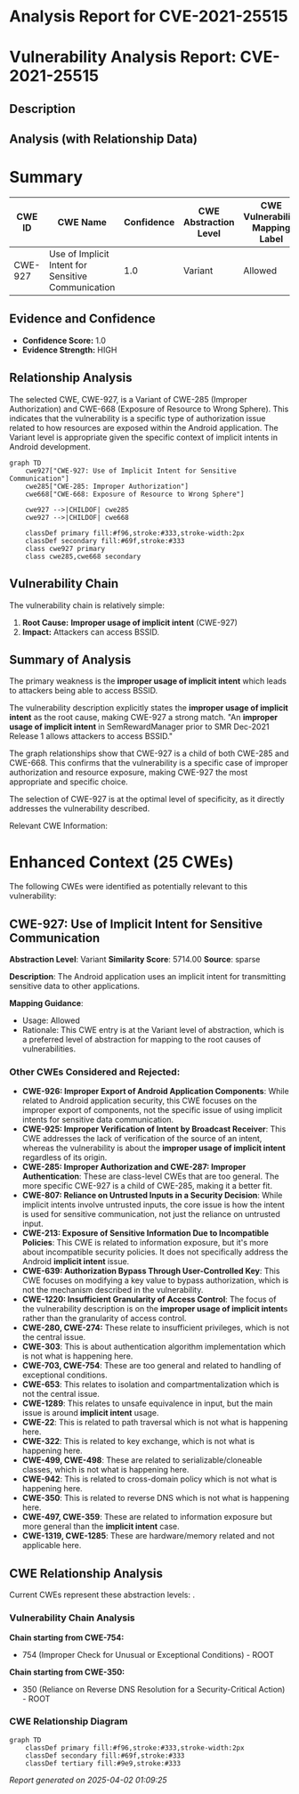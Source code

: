 # Analysis Report for CVE-2021-25515

# Vulnerability Analysis Report: CVE-2021-25515

## Description



## Analysis (with Relationship Data)

# Summary
| CWE ID | CWE Name | Confidence | CWE Abstraction Level | CWE Vulnerability Mapping Label | CWE-Vulnerability Mapping Notes |
|---|---|---|---|---|---|
| CWE-927 | Use of Implicit Intent for Sensitive Communication | 1.0 | Variant | Allowed | Primary CWE |

## Evidence and Confidence

*   **Confidence Score:** 1.0
*   **Evidence Strength:** HIGH

## Relationship Analysis
The selected CWE, CWE-927, is a Variant of CWE-285 (Improper Authorization) and CWE-668 (Exposure of Resource to Wrong Sphere). This indicates that the vulnerability is a specific type of authorization issue related to how resources are exposed within the Android application. The Variant level is appropriate given the specific context of implicit intents in Android development.

```mermaid
graph TD
    cwe927["CWE-927: Use of Implicit Intent for Sensitive Communication"]
    cwe285["CWE-285: Improper Authorization"]
    cwe668["CWE-668: Exposure of Resource to Wrong Sphere"]
    
    cwe927 -->|CHILDOF| cwe285
    cwe927 -->|CHILDOF| cwe668
    
    classDef primary fill:#f96,stroke:#333,stroke-width:2px
    classDef secondary fill:#69f,stroke:#333
    class cwe927 primary
    class cwe285,cwe668 secondary
```

## Vulnerability Chain
The vulnerability chain is relatively simple:
1.  **Root Cause:** **Improper usage of implicit intent** (CWE-927)
2.  **Impact:** Attackers can access BSSID.

## Summary of Analysis
The primary weakness is the **improper usage of implicit intent** which leads to attackers being able to access BSSID.

The vulnerability description explicitly states the **improper usage of implicit intent** as the root cause, making CWE-927 a strong match. "An **improper usage of implicit intent** in SemRewardManager prior to SMR Dec-2021 Release 1 allows attackers to access BSSID."

The graph relationships show that CWE-927 is a child of both CWE-285 and CWE-668. This confirms that the vulnerability is a specific case of improper authorization and resource exposure, making CWE-927 the most appropriate and specific choice.

The selection of CWE-927 is at the optimal level of specificity, as it directly addresses the vulnerability described.

Relevant CWE Information:

# Enhanced Context (25 CWEs)
The following CWEs were identified as potentially relevant to this vulnerability:

## CWE-927: Use of Implicit Intent for Sensitive Communication
**Abstraction Level**: Variant
**Similarity Score**: 5714.00
**Source**: sparse

**Description**:
The Android application uses an implicit intent for transmitting sensitive data to other applications.

**Mapping Guidance**:
- Usage: Allowed
- Rationale: This CWE entry is at the Variant level of abstraction, which is a preferred level of abstraction for mapping to the root causes of vulnerabilities.

### Other CWEs Considered and Rejected:

*   **CWE-926: Improper Export of Android Application Components**: While related to Android application security, this CWE focuses on the improper export of components, not the specific issue of using implicit intents for sensitive data communication.
*   **CWE-925: Improper Verification of Intent by Broadcast Receiver**: This CWE addresses the lack of verification of the source of an intent, whereas the vulnerability is about the **improper usage of implicit intent** regardless of its origin.
*   **CWE-285: Improper Authorization and CWE-287: Improper Authentication**: These are class-level CWEs that are too general. The more specific CWE-927 is a child of CWE-285, making it a better fit.
*   **CWE-807: Reliance on Untrusted Inputs in a Security Decision**: While implicit intents involve untrusted inputs, the core issue is how the intent is used for sensitive communication, not just the reliance on untrusted input.
*   **CWE-213: Exposure of Sensitive Information Due to Incompatible Policies**: This CWE is related to information exposure, but it's more about incompatible security policies. It does not specifically address the Android **implicit intent** issue.
*   **CWE-639: Authorization Bypass Through User-Controlled Key**: This CWE focuses on modifying a key value to bypass authorization, which is not the mechanism described in the vulnerability.
*   **CWE-1220: Insufficient Granularity of Access Control**: The focus of the vulnerability description is on the **improper usage of implicit intent**s rather than the granularity of access control.
*   **CWE-280, CWE-274:** These relate to insufficient privileges, which is not the central issue.
*   **CWE-303**: This is about authentication algorithm implementation which is not what is happening here.
*   **CWE-703, CWE-754**: These are too general and related to handling of exceptional conditions.
*   **CWE-653**: This relates to isolation and compartmentalization which is not the central issue.
*   **CWE-1289**: This relates to unsafe equivalence in input, but the main issue is around **implicit intent** usage.
*   **CWE-22**: This is related to path traversal which is not what is happening here.
*   **CWE-322**: This is related to key exchange, which is not what is happening here.
*   **CWE-499, CWE-498**: These are related to serializable/cloneable classes, which is not what is happening here.
*   **CWE-942**: This is related to cross-domain policy which is not what is happening here.
*   **CWE-350**: This is related to reverse DNS which is not what is happening here.
*   **CWE-497, CWE-359**: These are related to information exposure but more general than the **implicit intent** case.
*   **CWE-1319, CWE-1285**: These are hardware/memory related and not applicable here.


## CWE Relationship Analysis

Current CWEs represent these abstraction levels: .


### Vulnerability Chain Analysis

**Chain starting from CWE-754:**
- 754 (Improper Check for Unusual or Exceptional Conditions) - ROOT


**Chain starting from CWE-350:**
- 350 (Reliance on Reverse DNS Resolution for a Security-Critical Action) - ROOT



### CWE Relationship Diagram

```mermaid
graph TD
    classDef primary fill:#f96,stroke:#333,stroke-width:2px
    classDef secondary fill:#69f,stroke:#333
    classDef tertiary fill:#9e9,stroke:#333
```



*Report generated on 2025-04-02 01:09:25*
